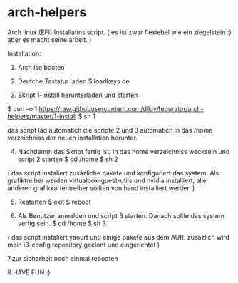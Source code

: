 # arch-helpers

Arch linux (EFI) Installatins script.
( es ist zwar flexiebel wie ein ziegelstein :) aber es macht seine arbeit. )



Installation:
1. Arch iso booten

2. Deutche Tastatur laden
  $ loadkeys de

3. Skript 1-install herunterladen und starten

  $ curl -o 1 https://raw.githubusercontent.com/dikiy4eburator/arch-helpers/master/1-install
  $ sh 1

  das script läd automatich die scripte 2 und 3 automatich in das /home verzeichniss der neuen installation herunter.
  
4. Nachdemm das Skript fertig ist, in das home verzeichniss weckseln und script 2 starten
  $ cd /home
  $ sh 2

  ( das script instaliert zusäzliche pakete und konfiguriert das system. Als grafiktreiber werden
  virtualbox-guest-utils und nvidia installiert, alle anderen grafikkartentreiber sollten von hand installiert werden )

5. Restarten
  $ exit
  $ reboot

6. Als Benutzer anmelden und script 3 starten. Danach sollte das system vertig sein.
  $ cd /home
  $ sh 3

  ( das script instaliert yaourt und einige pakete aus dem AUR. zusäzlich wird mein i3-config repository geclont und eingerichtet )

7.zur sicherheit noch einmal rebooten

8.HAVE FUN :)

